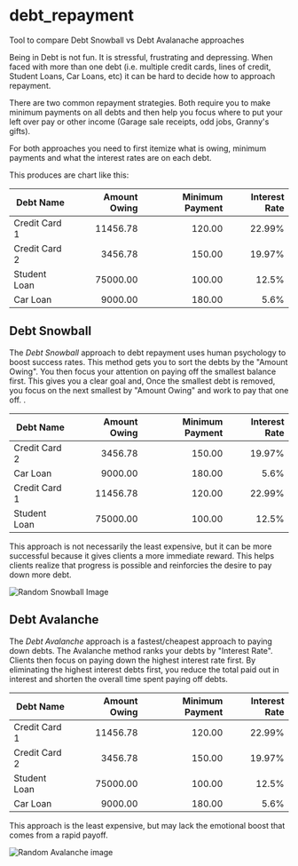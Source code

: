 # debt_repayment
Tool to compare Debt Snowball vs Debt Avalanache approaches

Being in Debt is not fun.  It is stressful, frustrating and depressing.  When faced with more than one debt (i.e. multiple credit cards, lines of credit, Student Loans, Car Loans, etc) it can be hard to decide how to approach repayment.

There are two common repayment strategies.  Both require you to make minimum payments on all debts and then help you focus where to put your left over pay or other income (Garage sale receipts, odd jobs, Granny's gifts).

For both approaches you need to first itemize what is owing, minimum payments and what the interest rates are on each debt.  

This produces are chart like this:

|Debt Name      | Amount Owing  | Minimum Payment | Interest Rate |
| ------------- | -------------:| -----:|------:|
| Credit Card 1 | 11456.78 | 120.00 | 22.99% |
| Credit Card 2 |  3456.78 | 150.00 | 19.97% |
| Student Loan  | 75000.00 | 100.00 | 12.5%  |
| Car Loan      |  9000.00 | 180.00 |  5.6%  |

## Debt Snowball
The _Debt Snowball_ approach to debt repayment uses human psychology to boost success rates.  This method gets you to sort the debts by the "Amount Owing".  You then focus your attention on paying off the smallest balance first. This gives you a clear goal and,    Once the smallest debt is removed, you focus on the next smallest by "Amount Owing" and work to pay that one off.     .  



|Debt Name      | Amount Owing  | Minimum Payment | Interest Rate |
| ------------- | -------------:| -----:|------:|
| Credit Card 2 |  3456.78 | 150.00 | 19.97% |
| Car Loan      |  9000.00 | 180.00 |  5.6%  |
| Credit Card 1 | 11456.78 | 120.00 | 22.99% |
| Student Loan  | 75000.00 | 100.00 | 12.5%  |

This approach is not necessarily the least expensive, but it can be more successful because it gives clients a more immediate reward. This helps clients realize that progress is possible and reinforcies the desire to pay down more debt.

![Random Snowball Image](https://www.snowball-future.com/snowball1.jpg)

## Debt Avalanche
The _Debt Avalanche_ approach is a fastest/cheapest approach to paying down debts.  The Avalanche method ranks your debts by "Interest Rate".  Clients then focus on paying down the highest interest rate first.  By eliminating the highest interest debts first, you reduce the total paid out in interest and shorten the overall time spent paying off debts.

|Debt Name      | Amount Owing  | Minimum Payment | Interest Rate |
| ------------- | -------------:| -----:|------:|
| Credit Card 1 | 11456.78 | 120.00 | 22.99% |
| Credit Card 2 |  3456.78 | 150.00 | 19.97% |
| Student Loan  | 75000.00 | 100.00 | 12.5%  |
| Car Loan      |  9000.00 | 180.00 |  5.6%  |


This approach is the least expensive, but may lack the emotional boost that comes from a rapid payoff.

![Random Avalanche image](https://revelstokemountaineer.com/web/wp-content/uploads/2018/02/Screen-Shot-2018-02-09-at-9.49.31-PM-1024x548.jpg)
